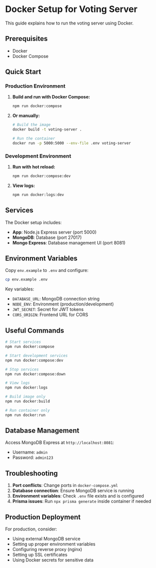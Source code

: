 # Docker Setup for Voting Server

This guide explains how to run the voting server using Docker.

## Prerequisites

- Docker
- Docker Compose

## Quick Start

### Production Environment

1. **Build and run with Docker Compose:**
   ```bash
   npm run docker:compose
   ```

2. **Or manually:**
   ```bash
   # Build the image
   docker build -t voting-server .
   
   # Run the container
   docker run -p 5000:5000 --env-file .env voting-server
   ```

### Development Environment

1. **Run with hot reload:**
   ```bash
   npm run docker:compose:dev
   ```

2. **View logs:**
   ```bash
   npm run docker:logs:dev
   ```

## Services

The Docker setup includes:

- **App**: Node.js Express server (port 5000)
- **MongoDB**: Database (port 27017)
- **Mongo Express**: Database management UI (port 8081)

## Environment Variables

Copy `env.example` to `.env` and configure:

```bash
cp env.example .env
```

Key variables:
- `DATABASE_URL`: MongoDB connection string
- `NODE_ENV`: Environment (production/development)
- `JWT_SECRET`: Secret for JWT tokens
- `CORS_ORIGIN`: Frontend URL for CORS

## Useful Commands

```bash
# Start services
npm run docker:compose

# Start development services
npm run docker:compose:dev

# Stop services
npm run docker:compose:down

# View logs
npm run docker:logs

# Build image only
npm run docker:build

# Run container only
npm run docker:run
```

## Database Management

Access MongoDB Express at `http://localhost:8081`:
- Username: `admin`
- Password: `admin123`

## Troubleshooting

1. **Port conflicts**: Change ports in `docker-compose.yml`
2. **Database connection**: Ensure MongoDB service is running
3. **Environment variables**: Check `.env` file exists and is configured
4. **Prisma issues**: Run `npx prisma generate` inside container if needed

## Production Deployment

For production, consider:
- Using external MongoDB service
- Setting up proper environment variables
- Configuring reverse proxy (nginx)
- Setting up SSL certificates
- Using Docker secrets for sensitive data 